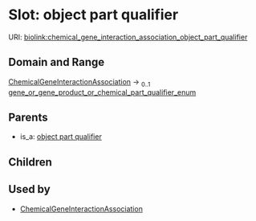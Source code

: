 
# Slot: object part qualifier




URI: [biolink:chemical_gene_interaction_association_object_part_qualifier](https://w3id.org/biolink/vocab/chemical_gene_interaction_association_object_part_qualifier)


## Domain and Range

[ChemicalGeneInteractionAssociation](ChemicalGeneInteractionAssociation.md) &#8594;  <sub>0..1</sub> [gene_or_gene_product_or_chemical_part_qualifier_enum](gene_or_gene_product_or_chemical_part_qualifier_enum.md)

## Parents

 *  is_a: [object part qualifier](object_part_qualifier.md)

## Children


## Used by

 * [ChemicalGeneInteractionAssociation](ChemicalGeneInteractionAssociation.md)

